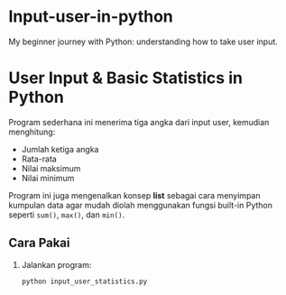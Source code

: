 # Input-user-in-python

My beginner journey with Python: understanding how to take user input.

# User Input & Basic Statistics in Python

Program sederhana ini menerima tiga angka dari input user, kemudian menghitung:

- Jumlah ketiga angka
- Rata-rata
- Nilai maksimum
- Nilai minimum

Program ini juga mengenalkan konsep **list** sebagai cara menyimpan kumpulan data agar mudah diolah menggunakan fungsi built-in Python seperti `sum()`, `max()`, dan `min()`.

## Cara Pakai

1. Jalankan program:
   ```bash
   python input_user_statistics.py
